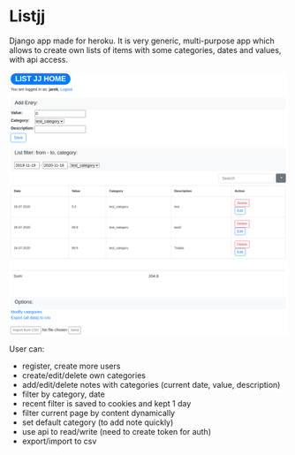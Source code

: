 # Listjj


Django app made for heroku. It is very generic, multi-purpose app which allows to create own lists of items with some categories, dates and values, with api access.


![Screenshot](screenshot.png?raw=true "Screenshot")

User can:

- register, create more users
- create/edit/delete own categories
- add/edit/delete notes with categories (current date, value, description)
- filter by category, date
- recent filter is saved to cookies and kept 1 day
- filter current page by content dynamically
- set default category (to add note quickly)
- use api to read/write (need to create token for auth)
- export/import to csv

